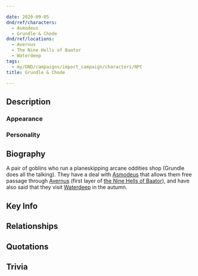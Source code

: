 ```yaml
---

date: 2020-09-05
dnd/ref/characters:
  - Asmodeus
  - Grundle & Chode
dnd/ref/locations:
  - Avernus
  - The Nine Hells of Baator
  - Waterdeep
tags:
  - my/DND/campaigns/import_campaign/characters/NPC
title: Grundle & Chode

---
```


## Description

### Appearance

### Personality

## Biography

A pair of goblins who run a planeskipping arcane oddities shop (Grundle does all the talking). They have a deal with [Asmodeus](/dnd/npcs/asmodeus) that allows them free passage through [Avernus](/dnd/locations/avernus) (first layer of [the Nine Hells of Baator](/dnd/locations/the-nine-hells-of-baator)), and have also said that they visit [Waterdeep](/dnd/locations/waterdeep) in the autumn.

## Key Info

## Relationships

## Quotations

## Trivia
